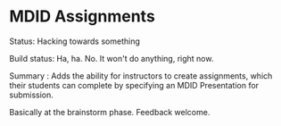 # MDID Assignments

Status: Hacking towards something

Build status: Ha, ha. No. It won't do anything, right now.

Summary : Adds the ability for instructors to create assignments, which their students can complete by specifying an MDID Presentation for submission. 

Basically at the brainstorm phase. Feedback welcome.